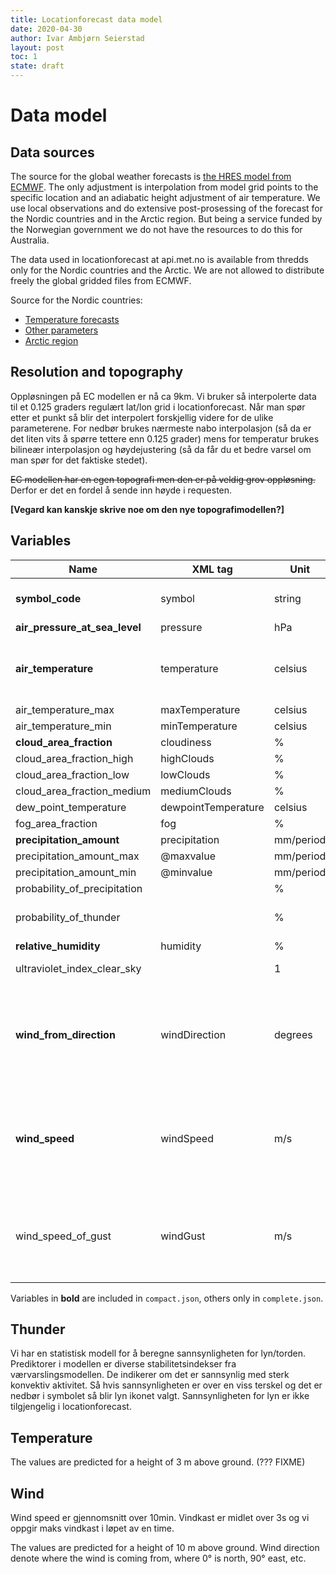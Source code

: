 ```yaml
---
title: Locationforecast data model
date: 2020-04-30
author: Ivar Ambjørn Seierstad
layout: post
toc: 1
state: draft
---
```


# Data model

## Data sources

The source for the global weather forecasts is [the HRES model from
ECMWF](https://www.ecmwf.int/en/forecasts/datasets/set-i).
The only adjustment is interpolation from model grid points to the specific
location and an adiabatic height adjustment of air temperature. We use local
observations and do extensive post-prosessing of the forecast for the Nordic
countries and in the Arctic region. But being a service funded by the
Norwegian government we do not have the resources to do this for Australia.

The data used in locationforecast at api.met.no is available from thredds
only for the Nordic countries and the Arctic. We are not allowed to
distribute freely the global gridded files from ECMWF.

Source for the Nordic countries:

- [Temperature forecasts](http://thredds.met.no/thredds/dodsC/metpplatest/met_forecast_1_0km_nordic_latest.nc)
- [Other parameters](http://thredds.met.no/thredds/dodsC/meps25files/meps_det_pp_2_5km_latest.nc)
- [Arctic region](http://thredds.met.no/thredds/dodsC/aromearcticlatest/arome_arctic_pp_2_5km_latest.nc)

## Resolution and topography

Oppløsningen på EC modellen er nå ca 9km. Vi bruker så interpolerte data til
et 0.125 graders regulært lat/lon grid i locationforecast. Når man spør
etter et punkt så blir det interpolert forskjellig videre for de ulike
parameterene. For nedbør brukes nærmeste nabo interpolasjon (så da er det
liten vits å spørre tettere enn 0.125 grader) mens for temperatur brukes
bilineær interpolasjon og høydejustering (så da får du et bedre varsel om
man spør for det faktiske stedet).

~~EC modellen har en egen topografi men den er på veldig grov oppløsning.~~
Derfor er det en fordel å sende inn høyde i requesten.

**[Vegard kan kanskje skrive noe om den nye topografimodellen?]**

## Variables

|Name|XML tag|Unit|Description|
|-----|----|------|-----|
|**symbol_code**|symbol|string|see WeatherIcon service|
|**air_pressure_at_sea_level**|pressure|hPa| ??? |
|**air_temperature**|temperature|celsius| predicted for a height of 3 m above ground |
|air_temperature_max|maxTemperature|celsius| ??? |
|air_temperature_min|minTemperature|celsius| ??? |
|**cloud_area_fraction**|cloudiness|%| ??? |
|cloud_area_fraction_high|highClouds|%| ??? |
|cloud_area_fraction_low|lowClouds|%| ??? |
|cloud_area_fraction_medium|mediumClouds|%| ??? |
|dew_point_temperature|dewpointTemperature|celsius| ??? |
|fog_area_fraction|fog|%| ??? |
|**precipitation_amount**|precipitation|mm/period| ??? |
|precipitation_amount_max|@maxvalue|mm/period| ??? |
|precipitation_amount_min|@minvalue|mm/period| ??? |
|probability_of_precipitation||%| ??? |
|probability_of_thunder||%| see *"Thunder"* below |
|**relative_humidity**|humidity|%| ??? |
|ultraviolet_index_clear_sky||1| **[hva betyr "1"???]** |
|**wind_from_direction**|windDirection|degrees| denote where the wind is coming from, where 0° is north, 90° east, etc. |
|**wind_speed**|windSpeed|m/s| average over 10 mins. predicted for a height of 10 m above ground. |
|wind_speed_of_gust|windGust|m/s| Vindkast er midlet over 3s og vi oppgir maks vindkast i løpet av en time |

Variables in **bold** are included in `compact.json`, others only in `complete.json`.

## Thunder

Vi har en statistisk modell for å beregne sannsynligheten for
lyn/torden. Prediktorer i modellen er diverse stabilitetsindekser fra
værvarslingsmodellen. De indikerer om det er sannsynlig med sterk
konvektiv aktivitet. Så hvis sannsynligheten er over en viss terskel og
det er nedbør i symbolet så blir lyn ikonet valgt. Sannsynligheten for
lyn er ikke tilgjengelig i locationforecast.

## Temperature

The values are predicted for a height of 3 m above ground. (??? FIXME)

## Wind

Wind speed er gjennomsnitt over 10min. Vindkast er midlet over 3s og vi
oppgir maks vindkast i løpet av en time.

The values are predicted for a height of 10 m above ground.
Wind direction denote where the wind is coming from, where 0° is north, 90° east, etc.
